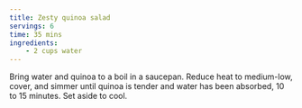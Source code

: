 ```yaml
---
title: Zesty quinoa salad
servings: 6
time: 35 mins
ingredients:
	- 2 cups water
---
```


Bring water and quinoa to a boil in a saucepan. Reduce heat to medium-low, cover, and simmer until quinoa is tender and water has been absorbed, 10 to 15 minutes. Set aside to cool.